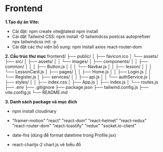 # Frontend

**1.Tạo dự án Vite:**
- Cài đặt: 
    npm create vite@latest
    npm install
- Cài đặt Tailwind CSS:
    npm install -D tailwindcss postcss autoprefixer
    npx tailwindcss init -p
- Cài đặt các thư viện bổ sung:
    npm install axios react-router-dom

**2. Cấu trúc thư mục**
frontend/
├── public/
│   ├── favicon.ico
│   └── assets/
├── src/
│   ├── assets/
│   │   └── images/
│   ├── components/
│   │   ├── common/
│   │   │   ├── Button.js
│   │   │   └── Navbar.js
│   │   ├── lesson/
│   │   │   └── LessonCard.js
│   ├── pages/
│   │   ├── Home.js
│   │   ├── Login.js
│   │   └── Register.js
│   ├── services/
│   │   ├── api.js
│   │   └── authService.js
│   ├── styles/
│   │   ├── index.css
│   ├── App.js
│   ├── index.js
│   └── routes.js
├── .env
├── .gitignore
├── package.json
├── tailwind.config.js
├── vite.config.js
└── README.md

**3. Danh sách package và mục đích**
- npm install cloudinary 
-  "framer-motion"
    "react"
    "react-dom"
    "react-helmet"
    "react-redux"
    "react-router-dom"
    "react-toastify"
    "redux"
    "socket.io-client"

- date-fns (dùng để format datetime trong Profile.jsx)
- react-chartjs-2 chart.js vẽ biểu đồ